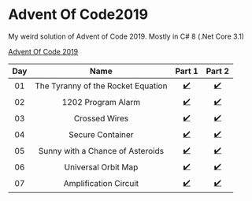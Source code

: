 # Advent Of Code2019

My weird solution of Advent of Code 2019. Mostly in C# 8 (.Net Core 3.1)

[Advent Of Code 2019](https://adventofcode.com/2019)

| Day | Name | Part 1 | Part 2 |
|:---:|:---:|:---:|:---:|
| 01 |  The Tyranny of the Rocket Equation | [:heavy_check_mark:](day01part1.cs) | [:heavy_check_mark:](day01part2.cs) |
| 02 |  1202 Program Alarm | [:heavy_check_mark:](day02part1.cs) | [:heavy_check_mark:](day02part2.cs) |
| 03 |  Crossed Wires | [:heavy_check_mark:](day03part1.cs) | [:heavy_check_mark:](day03part2.cs) |
| 04 |  Secure Container | [:heavy_check_mark:](day04part1.cs) | [:heavy_check_mark:](day04part2.cs) |
| 05 |  Sunny with a Chance of Asteroids | [:heavy_check_mark:](day05part1.cs) | [:heavy_check_mark:](day05part2.cs) |
| 06 |  Universal Orbit Map | [:heavy_check_mark:](day06.cs) | [:heavy_check_mark:](day06.cs) |
| 07 |  Amplification Circuit | [:heavy_check_mark:](day07part1.cs) | [:heavy_check_mark:](day07part2.cs) |

